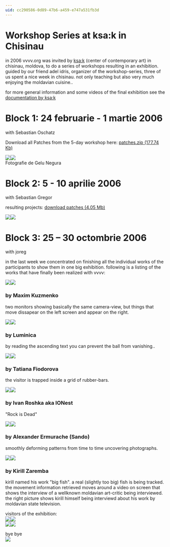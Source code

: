 ```yaml
---
uid: cc290586-0d89-47b6-a459-e747a531fb3d
---
```


# Workshop Series at ksa:k in Chisinau
in 2006 vvvv.org was invited by <a href="http://www.art.md" class="extURL" target="_blank">ksa:k</a> (center of contemporary art) in chisinau, moldova, to do a series of workshops resulting in an exhibition. guided by our friend adel idris, organizer of the workshop-series, three of us spent a nice week in chisinau. not only teaching but also very much enjoying the moldavian cuisine..  

for more general information and some videos of the final exhibition see the <a href="http://www.art.md/2005/06_edu_en.html" class="extURL" target="_blank">documentation by ksa:k</a>  


# Block 1: 24 februarie - 1 martie 2006
with Sebastian Oschatz  

Download all Patches from the 5-day workshop here: <a href="http://vvvv.org/tiki-download_file.php?fileId=751" class="extURL" target="_blank">patches.zip (177.74 Kb)</a>  


![](~/img/dsc03463_2.jpg "")![](~/img/dsc03447_2_1.jpg "")  
Fotografie de Gelu Negura  


# Block 2: 5 - 10 aprilie 2006
with Sebastian Gregor  

resulting projects: <a href="http://vvvv.org/tiki-download_file.php?fileId=807" class="extURL" target="_blank">download patches (4.05 Mb)</a>  

![](~/img/pict0132.jpg "")![](~/img/pict0122.jpg "")  


# Block 3: 25 – 30 octombrie 2006
with joreg  

in the last week we concentrated on finishing all the individual works of the participants to show them in one big exhibition. following is a listing of the works that have finally been realized with vvvv:  

![](~/img/edu_maximus_01.jpg "")![](~/img/edu_maximus_02.jpg "")  

### by Maxim Kuzmenko
two monitors showing basically the same camera-view, but things that move dissapear on the left screen and appear on the right.  

![](~/img/edu_luminica_01.jpg "")![](~/img/edu_luminica_02.jpg "")  

### by Luminica
by reading the ascending text you can prevent the ball from vanishing..  

![](~/img/edu_tatjana_01.jpg "")![](~/img/edu_tatjana_02.jpg "")  

### by Tatiana Fiodorova
the visitor is trapped inside a grid of rubber-bars.  

![](~/img/edu_hommage_01.jpg "")![](~/img/edu_hommage_02.jpg "")  

### by Ivan Roshka aka IONest
"Rock is Dead"  

![](~/img/edu_sando_01.jpg "")![](~/img/edu_sando_02.jpg "")  

### by Alexander Ermurache (Sando)
smoothly deforming patterns from time to time uncovering photographs.  

![](~/img/edu_bigfish_01.jpg "")![](~/img/edu_bigfish_02.jpg "")  

### by Kirill Zaremba
kirill named his work "big fish". a real (slightly too big) fish is being tracked. the movement information retrieved moves around a video on screen that shows the interview of a wellknown moldavian art-critic being interviewed.  
the right picture shows kirill himself being interviewd about his work by moldavian state television.   

visitors of the exhibition:  
![](~/img/edu_exhibit_01.jpg "")![](~/img/edu_exhibit_02.jpg "")  
![](~/img/edu_exhibit_03.jpg "")![](~/img/edu_exhibit_04.jpg "")  


bye bye  
![](~/img/pict0152.jpg "")
